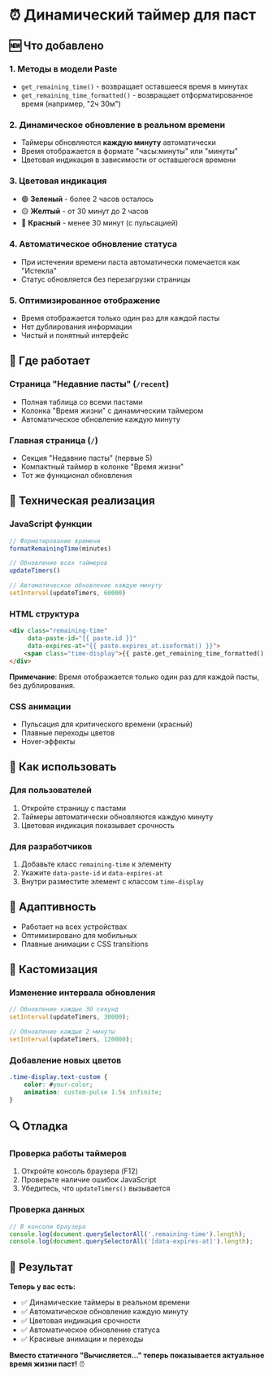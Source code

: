 # ⏰ Динамический таймер для паст

## 🆕 Что добавлено

### 1. **Методы в модели Paste**
- `get_remaining_time()` - возвращает оставшееся время в минутах
- `get_remaining_time_formatted()` - возвращает отформатированное время (например, "2ч 30м")

### 2. **Динамическое обновление в реальном времени**
- Таймеры обновляются **каждую минуту** автоматически
- Время отображается в формате "часы:минуты" или "минуты"
- Цветовая индикация в зависимости от оставшегося времени

### 3. **Цветовая индикация**
- 🟢 **Зеленый** - более 2 часов осталось
- 🟡 **Желтый** - от 30 минут до 2 часов
- 🔴 **Красный** - менее 30 минут (с пульсацией)

### 4. **Автоматическое обновление статуса**
- При истечении времени паста автоматически помечается как "Истекла"
- Статус обновляется без перезагрузки страницы

### 5. **Оптимизированное отображение**
- Время отображается только один раз для каждой пасты
- Нет дублирования информации
- Чистый и понятный интерфейс

## 🎯 Где работает

### **Страница "Недавние пасты"** (`/recent`)
- Полная таблица со всеми пастами
- Колонка "Время жизни" с динамическим таймером
- Автоматическое обновление каждую минуту

### **Главная страница** (`/`)
- Секция "Недавние пасты" (первые 5)
- Компактный таймер в колонке "Время жизни"
- Тот же функционал обновления

## 🔧 Техническая реализация

### **JavaScript функции**
```javascript
// Форматирование времени
formatRemainingTime(minutes)

// Обновление всех таймеров
updateTimers()

// Автоматическое обновление каждую минуту
setInterval(updateTimers, 60000)
```

### **HTML структура**
```html
<div class="remaining-time" 
     data-paste-id="{{ paste.id }}" 
     data-expires-at="{{ paste.expires_at.isoformat() }}">
    <span class="time-display">{{ paste.get_remaining_time_formatted() }}</span>
</div>
```

**Примечание**: Время отображается только один раз для каждой пасты, без дублирования.

### **CSS анимации**
- Пульсация для критического времени (красный)
- Плавные переходы цветов
- Hover-эффекты

## 🚀 Как использовать

### **Для пользователей**
1. Откройте страницу с пастами
2. Таймеры автоматически обновляются каждую минуту
3. Цветовая индикация показывает срочность

### **Для разработчиков**
1. Добавьте класс `remaining-time` к элементу
2. Укажите `data-paste-id` и `data-expires-at`
3. Внутри разместите элемент с классом `time-display`

## 📱 Адаптивность

- Работает на всех устройствах
- Оптимизировано для мобильных
- Плавные анимации с CSS transitions

## 🎨 Кастомизация

### **Изменение интервала обновления**
```javascript
// Обновление каждые 30 секунд
setInterval(updateTimers, 30000);

// Обновление каждые 2 минуты
setInterval(updateTimers, 120000);
```

### **Добавление новых цветов**
```css
.time-display.text-custom {
    color: #your-color;
    animation: custom-pulse 1.5s infinite;
}
```

## 🔍 Отладка

### **Проверка работы таймеров**
1. Откройте консоль браузера (F12)
2. Проверьте наличие ошибок JavaScript
3. Убедитесь, что `updateTimers()` вызывается

### **Проверка данных**
```javascript
// В консоли браузера
console.log(document.querySelectorAll('.remaining-time').length);
console.log(document.querySelectorAll('[data-expires-at]').length);
```

## 🎉 Результат

**Теперь у вас есть:**
- ✅ Динамические таймеры в реальном времени
- ✅ Автоматическое обновление каждую минуту
- ✅ Цветовая индикация срочности
- ✅ Автоматическое обновление статуса
- ✅ Красивые анимации и переходы

**Вместо статичного "Вычисляется..." теперь показывается актуальное время жизни паст!** ⏰
